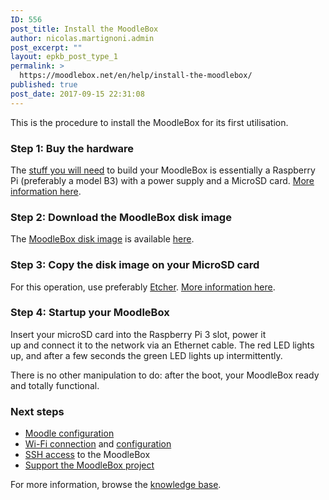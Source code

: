 ```yaml
---
ID: 556
post_title: Install the MoodleBox
author: nicolas.martignoni.admin
post_excerpt: ""
layout: epkb_post_type_1
permalink: >
  https://moodlebox.net/en/help/install-the-moodlebox/
published: true
post_date: 2017-09-15 22:31:08
---
```

This is the procedure to install the MoodleBox for its first utilisation.
<h3>Step 1: Buy the hardware</h3>
The <a href="https://moodlebox.net/en/help/hardware-needed/">stuff you will need</a> to build your MoodleBox is essentially a Raspberry Pi (preferably a model B3) with a power supply and a MicroSD card. <a href="https://moodlebox.net/en/help/hardware-needed/">More information here</a>.
<h3>Step 2: Download the MoodleBox disk image</h3>
The <a href="https://moodlebox.net/en/help/download-the-disk-image/">MoodleBox disk image</a> is available <a href="https://moodlebox.net/en/help/download-the-disk-image/">here</a>.
<h3>Step 3: Copy the disk image on your MicroSD card</h3>
For this operation, use preferably <a href="https://etcher.io" target="_blank" rel="noopener">Etcher</a>. <a href="https://moodlebox.net/en/help/copy-the-disk-image-on-a-sd-card/">More information here</a>.
<h3>Step 4: Startup your MoodleBox</h3>
Insert your microSD card into the Raspberry Pi 3 slot, power it up and connect it to the network via an Ethernet cable. The red LED lights up, and after a few seconds the green LED lights up intermittently.

There is no other manipulation to do: after the boot, your MoodleBox ready and totally functional.
<h3>Next steps</h3>
<ul>
 	<li><a href="https://moodlebox.net/en/help/moodle-configuration/">Moodle configuration</a></li>
 	<li><a href="https://moodlebox.net/en/help/wi-fi-connection/">Wi-Fi connection</a> and <a href="https://moodlebox.net/en/help/updating-wi-fi-network-configuration/">configuration</a></li>
 	<li><a href="https://moodlebox.net/en/help/command-line-connection/">SSH access</a> to the MoodleBox</li>
 	<li><a href="https://moodlebox.net/en/help/support-the-moodlebox-project/">Support the MoodleBox project</a></li>
</ul>
For more information, browse the <a href="https://moodlebox.net/en/help/">knowledge base</a>.